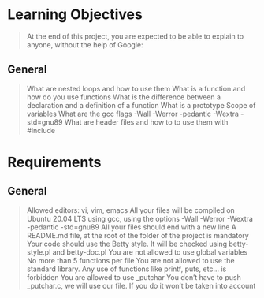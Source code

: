 # Learning Objectives
> At the end of this project, you are expected to be able to explain to anyone, without the help of Google:

## General
> What are nested loops and how to use them
> What is a function and how do you use functions
> What is the difference between a declaration and a definition of a function
> What is a prototype
> Scope of variables
> What are the gcc flags -Wall -Werror -pedantic -Wextra -std=gnu89
> What are header files and how to to use them with #include

# Requirements
## General
> Allowed editors: vi, vim, emacs
> All your files will be compiled on Ubuntu 20.04 LTS using gcc, using the options -Wall -Werror -Wextra -pedantic -std=gnu89
> All your files should end with a new line
> A README.md file, at the root of the folder of the project is mandatory
> Your code should use the Betty style. It will be checked using betty-style.pl and betty-doc.pl
> You are not allowed to use global variables
> No more than 5 functions per file
> You are not allowed to use the standard library. Any use of functions like printf, puts, etc… is forbidden
> You are allowed to use _putchar
> You don’t have to push _putchar.c, we will use our file. If you do it won’t be taken into account

